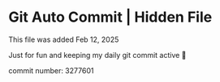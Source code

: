# Git Auto Commit | Hidden File

This file was added Feb 12, 2025

Just for fun and keeping my daily git commit active 🤪

commit number: 3277601
